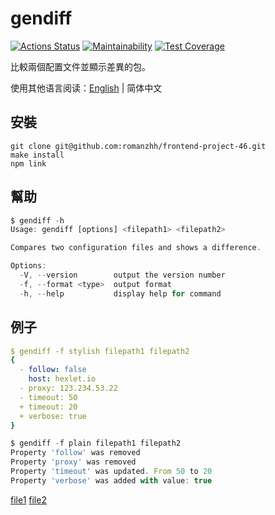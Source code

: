 # gendiff

[![Actions Status](https://github.com/romanzhh/frontend-project-46/workflows/hexlet-check/badge.svg)](https://github.com/romanzhh/frontend-project-46/actions)
[![Maintainability](https://api.codeclimate.com/v1/badges/e90dff7c66271c82394f/maintainability)](https://codeclimate.com/github/romanzhh/frontend-project-46/maintainability)
[![Test Coverage](https://api.codeclimate.com/v1/badges/e90dff7c66271c82394f/test_coverage)](https://codeclimate.com/github/romanzhh/frontend-project-46/test_coverage)

比較兩個配置文件並顯示差異的包。

使用其他语言阅读：[English](./README.md) | 简体中文

## 安裝

```
git clone git@github.com:romanzhh/frontend-project-46.git
make install
npm link
```

## 幫助

```js
$ gendiff -h
Usage: gendiff [options] <filepath1> <filepath2>

Compares two configuration files and shows a difference.

Options:
  -V, --version        output the version number
  -f, --format <type>  output format
  -h, --help           display help for command
```

## 例子

```yaml
$ gendiff -f stylish filepath1 filepath2
{
  - follow: false
    host: hexlet.io
  - proxy: 123.234.53.22
  - timeout: 50
  + timeout: 20
  + verbose: true
}
```

```js
$ gendiff -f plain filepath1 filepath2
Property 'follow' was removed
Property 'proxy' was removed
Property 'timeout' was updated. From 50 to 20
Property 'verbose' was added with value: true
```

[file1](https://github.com/romanzhh/frontend-project-46/blob/main/__fixtures__/file1.json)
[file2](https://github.com/romanzhh/frontend-project-46/blob/main/__fixtures__/file2.json)
